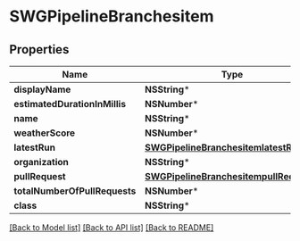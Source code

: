 # SWGPipelineBranchesitem

## Properties
Name | Type | Description | Notes
------------ | ------------- | ------------- | -------------
**displayName** | **NSString*** |  | [optional] 
**estimatedDurationInMillis** | **NSNumber*** |  | [optional] 
**name** | **NSString*** |  | [optional] 
**weatherScore** | **NSNumber*** |  | [optional] 
**latestRun** | [**SWGPipelineBranchesitemlatestRun***](SWGPipelineBranchesitemlatestRun.md) |  | [optional] 
**organization** | **NSString*** |  | [optional] 
**pullRequest** | [**SWGPipelineBranchesitempullRequest***](SWGPipelineBranchesitempullRequest.md) |  | [optional] 
**totalNumberOfPullRequests** | **NSNumber*** |  | [optional] 
**class** | **NSString*** |  | [optional] 

[[Back to Model list]](../README.md#documentation-for-models) [[Back to API list]](../README.md#documentation-for-api-endpoints) [[Back to README]](../README.md)


